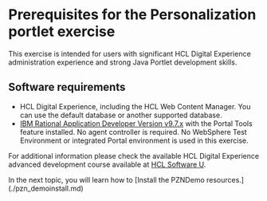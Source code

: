 # Prerequisites for the Personalization portlet exercise

This exercise is intended for users with significant HCL Digital Experience administration experience and strong Java Portlet development skills.

## Software requirements

- HCL Digital Experience, including the HCL Web Content Manager. You can use the default database or another supported database.
- [IBM Rational Application Developer Version v9.7.x](https://www.ibm.com/support/pages/rational-application-developer-websphere-software-97) with the Portal Tools feature installed. No agent controller is required. No WebSphere Test Environment or integrated Portal environment is used in this exercise.  

For additional information please check the available HCL Digital Experience advanced development course available at [HCL Software U](https://hclsoftwareu.hcltechsw.com/).  

In the next topic, you will learn how to [Install the PZNDemo resources.] (./pzn_demoinstall.md)
